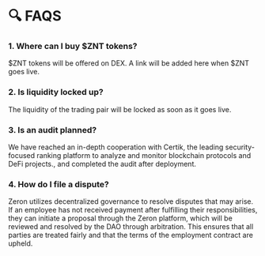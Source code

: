 # 🔍 FAQS

### 1. Where can I buy $ZNT tokens? <a href="#vc45u" id="vc45u"></a>

$ZNT tokens will be offered on DEX. A link will be added here when $ZNT goes live.

### 2. Is liquidity locked up? <a href="#xc5tc" id="xc5tc"></a>

The liquidity of the trading pair will be locked as soon as it goes live.

### 3. Is an audit planned? <a href="#m4pdv" id="m4pdv"></a>

We have reached an in-depth cooperation with Certik, the leading security-focused ranking platform to analyze and monitor blockchain protocols and DeFi projects., and completed the audit after deployment.

### 4. How do I file a dispute? <a href="#xrmvo" id="xrmvo"></a>

Zeron utilizes decentralized governance to resolve disputes that may arise. If an employee has not received payment after fulfilling their responsibilities, they can initiate a proposal through the Zeron platform, which will be reviewed and resolved by the DAO through arbitration. This ensures that all parties are treated fairly and that the terms of the employment contract are upheld.
